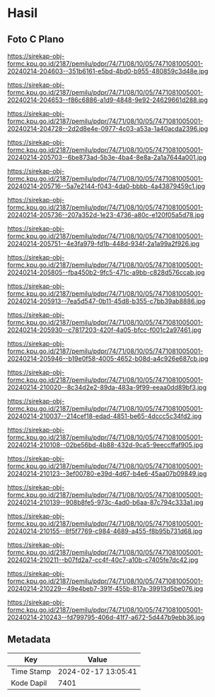 # Hasil

## Foto C Plano

https://sirekap-obj-formc.kpu.go.id/2187/pemilu/pdpr/74/71/08/10/05/7471081005001-20240214-204603--351b6161-e5bd-4bd0-b955-480859c3d48e.jpg

https://sirekap-obj-formc.kpu.go.id/2187/pemilu/pdpr/74/71/08/10/05/7471081005001-20240214-204653--f86c6886-a1d9-4848-9e92-24629661d288.jpg

https://sirekap-obj-formc.kpu.go.id/2187/pemilu/pdpr/74/71/08/10/05/7471081005001-20240214-204728--2d2d8e4e-0977-4c03-a53a-1a40acda2396.jpg

https://sirekap-obj-formc.kpu.go.id/2187/pemilu/pdpr/74/71/08/10/05/7471081005001-20240214-205703--6be873ad-5b3e-4ba4-8e8a-2a1a7644a001.jpg

https://sirekap-obj-formc.kpu.go.id/2187/pemilu/pdpr/74/71/08/10/05/7471081005001-20240214-205716--5a7e2144-f043-4da0-bbbb-4a43879459c1.jpg

https://sirekap-obj-formc.kpu.go.id/2187/pemilu/pdpr/74/71/08/10/05/7471081005001-20240214-205736--207a352d-1e23-4736-a80c-e120f05a5d78.jpg

https://sirekap-obj-formc.kpu.go.id/2187/pemilu/pdpr/74/71/08/10/05/7471081005001-20240214-205751--4e3fa979-fd1b-448d-934f-2a1a99a2f926.jpg

https://sirekap-obj-formc.kpu.go.id/2187/pemilu/pdpr/74/71/08/10/05/7471081005001-20240214-205805--fba450b2-9fc5-471c-a9bb-c828d576ccab.jpg

https://sirekap-obj-formc.kpu.go.id/2187/pemilu/pdpr/74/71/08/10/05/7471081005001-20240214-205913--7ea5d547-0b11-45d8-b355-c7bb39ab8886.jpg

https://sirekap-obj-formc.kpu.go.id/2187/pemilu/pdpr/74/71/08/10/05/7471081005001-20240214-205930--c7817203-420f-4a05-bfcc-f001c2a97461.jpg

https://sirekap-obj-formc.kpu.go.id/2187/pemilu/pdpr/74/71/08/10/05/7471081005001-20240214-205946--b19e0f58-4005-4652-b08d-a4c926e687cb.jpg

https://sirekap-obj-formc.kpu.go.id/2187/pemilu/pdpr/74/71/08/10/05/7471081005001-20240214-210020--8c34d2e2-89da-483a-9f99-eeaa0dd89bf3.jpg

https://sirekap-obj-formc.kpu.go.id/2187/pemilu/pdpr/74/71/08/10/05/7471081005001-20240214-210037--214cef18-edad-4851-be65-4dccc5c34fd2.jpg

https://sirekap-obj-formc.kpu.go.id/2187/pemilu/pdpr/74/71/08/10/05/7471081005001-20240214-210108--02be56bd-4b88-432d-9ca5-9eeccffaf905.jpg

https://sirekap-obj-formc.kpu.go.id/2187/pemilu/pdpr/74/71/08/10/05/7471081005001-20240214-210123--3ef00780-e39d-4d67-b4e6-45aa07b09849.jpg

https://sirekap-obj-formc.kpu.go.id/2187/pemilu/pdpr/74/71/08/10/05/7471081005001-20240214-210139--908b8fe5-973c-4ad0-b6aa-87c794c333a1.jpg

https://sirekap-obj-formc.kpu.go.id/2187/pemilu/pdpr/74/71/08/10/05/7471081005001-20240214-210155--8f5f7769-c984-4689-a455-f8b95b731d68.jpg

https://sirekap-obj-formc.kpu.go.id/2187/pemilu/pdpr/74/71/08/10/05/7471081005001-20240214-210211--b07fd2a7-cc4f-40c7-a10b-c7405fe7dc42.jpg

https://sirekap-obj-formc.kpu.go.id/2187/pemilu/pdpr/74/71/08/10/05/7471081005001-20240214-210229--49e4beb7-391f-455b-817a-39913d5be076.jpg

https://sirekap-obj-formc.kpu.go.id/2187/pemilu/pdpr/74/71/08/10/05/7471081005001-20240214-210243--fd799795-406d-41f7-a672-5d447b9ebb36.jpg


## Metadata

| Key        | Value               |
| ---------- | ------------------- |
| Time Stamp | 2024-02-17 13:05:41 |
| Kode Dapil | 7401                |



